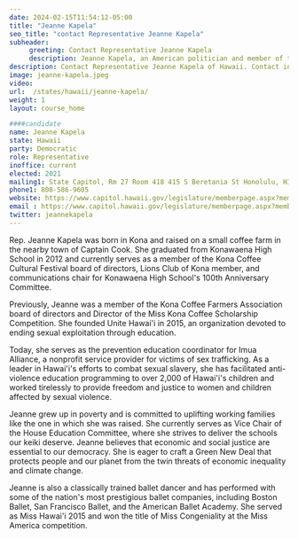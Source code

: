 ```yaml
---
date: 2024-02-15T11:54:12-05:00
title: "Jeanne Kapela"
seo_title: "contact Representative Jeanne Kapela"
subheader:
     greeting: Contact Representative Jeanne Kapela
     description: Jeanne Kapela, an American politician and member of the Democratic Party, has been serving as a member of the Hawaii House of Representatives, representing District 5, since assuming office on November 3, 2020.
description: Contact Representative Jeanne Kapela of Hawaii. Contact information for Jeanne Kapela includes email address, phone number, and mailing address.
image: jeanne-kapela.jpeg
video:
url:  /states/hawaii/jeanne-kapela/
weight: 1
layout: course_home

####candidate
name: Jeanne Kapela
state: Hawaii
party: Democratic
role: Representative
inoffice: current
elected: 2021
mailing1: State Capitol, Rm 27 Room 418 415 S Beretania St Honolulu, HI 96813
phone1: 808-586-9605
website: https://www.capitol.hawaii.gov/legislature/memberpage.aspx?member=71&year=2024/
email : https://www.capitol.hawaii.gov/legislature/memberpage.aspx?member=71&year=2024/
twitter: jeannekapela
---
```


Rep. Jeanne Kapela was born in Kona and raised on a small coffee farm in the nearby town of Captain Cook. She graduated from Konawaena High School in 2012 and currently serves as a member of the Kona Coffee Cultural Festival board of directors, Lions Club of Kona member, and communications chair for Konawaena High School's 100th Anniversary Committee.

Previously, Jeanne was a member of the Kona Coffee Farmers Association board of directors and Director of the Miss Kona Coffee Scholarship Competition. She founded Unite Hawai'i in 2015, an organization devoted to ending sexual exploitation through education.

Today, she serves as the prevention education coordinator for Imua Alliance, a nonprofit service provider for victims of sex trafficking. As a leader in Hawai'i's efforts to combat sexual slavery, she has facilitated anti-violence education programming to over 2,000 of Hawai'i's children and worked tirelessly to provide freedom and justice to women and children affected by sexual violence.

Jeanne grew up in poverty and is committed to uplifting working families like the one in which she was raised. She currently serves as Vice Chair of the House Education Committee, where she strives to deliver the schools our keiki deserve. Jeanne believes that economic and social justice are essential to our democracy. She is eager to craft a Green New Deal that protects people and our planet from the twin threats of economic inequality and climate change.

Jeanne is also a classically trained ballet dancer and has performed with some of the nation's most prestigious ballet companies, including Boston Ballet, San Francisco Ballet, and the American Ballet Academy. She served as Miss Hawai'i 2015 and won the title of Miss Congeniality at the Miss America competition.
